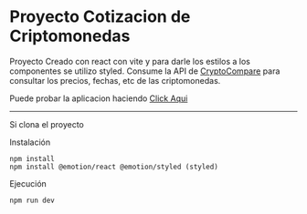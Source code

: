 # Proyecto Cotizacion de Criptomonedas

Proyecto Creado con react con vite y para darle los estilos a los componentes se utilizo styled. 
Consume la API de [CryptoCompare](https://min-api.cryptocompare.com/documentation?key=Price&cat=multipleSymbolsFullPriceEndpoint "CryptoCompare") para consultar los precios, fechas, etc de las criptomonedas.



Puede probar la aplicacion haciendo [Click Aqui](https://consulta-cripto.netlify.app "Click Aquí")

------------

Si clona el proyecto

Instalación
```
npm install
npm install @emotion/react @emotion/styled (styled)
```

Ejecución
```
npm run dev
```
